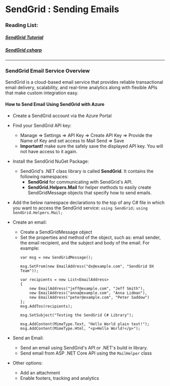 # SendGrid : Sending Emails

### Reading List:

##### [SendGrid Tutorial](https://docs.microsoft.com/en-us/azure/sendgrid-dotnet-how-to-send-email)
##### [SendGrid csharp](https://github.com/sendgrid/sendgrid-csharp)

---

### SendGrid Email Service Overview

SendGrid is a cloud-based email service that provides reliable transactional email delivery, scalability, and real-time analytics along with flexible APIs that make custom integration easy.

#### How to Send Email Using SendGrid with Azure

* Create a SendGrid account via the Azure Portal 

* Find your SendGrid API key:
	* Manage => Settings => API Key => Create API Key => Provide the Name of Key and set access to Mail Send => Save
	* **Important!** make sure the safely save the displayed API key. You will not have access to it again. 

* Install the SendGrid NuGet Package:
	* SendGrid's .NET class library is called **SendGrid**. It contains the following namespaces:
		* **SendGrid** for communicating with SendGrid's API.
		* **SendGrid.Helpers.Mail** for helper methods to easily create SendGridMessage objects that specify how to send emails.

* Add the below namespace declarations to the top of any C# file in which you want to access the SendGrid service:
	 ```using SendGrid;```
	 ```using SendGrid.Helpers.Mail;```

* Create an email:
	* Create a SendGridMessage object
	* Set the properties and method of the object, such as:  email sender, the email recipient, and the subject and body of the email. For example: 
		```
		var msg = new SendGridMessage();

		msg.SetFrom(new EmailAddress("dx@example.com", "SendGrid DX Team"));

		var recipients = new List<EmailAddress>
		{
			new EmailAddress("jeff@example.com", "Jeff Smith"),
			new EmailAddress("anna@example.com", "Anna Lidman"),
			new EmailAddress("peter@example.com", "Peter Saddow")
		};
		msg.AddTos(recipients);

		msg.SetSubject("Testing the SendGrid C# Library");

		msg.AddContent(MimeType.Text, "Hello World plain text!");
		msg.AddContent(MimeType.Html, "<p>Hello World!</p>");
		```
* Send an Email:
	* Send an email using SendGrid's API or .NET's build in library. 
	*  Send email from ASP .NET Core API using the `MailHelper` class

* Other options: 
	* Add an attachment
	* Enable footers, tracking and analytics
